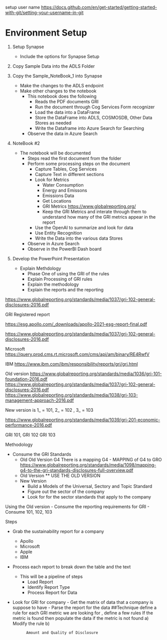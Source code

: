 setup user name
https://docs.github.com/en/get-started/getting-started-with-git/setting-your-username-in-git


# Environment Setup

1) Setup Synapse
    - Include the options for Synapse Setup
2) Copy Sample Data into the ADLS Folder
3) Copy the Sample_NoteBook_1 into Synapse
    - Make the changes to the ADLS endpoint
    - Make other changes to the notebook
        - This notebook does the following
            - Reads the PDF documents GRI
            - Run the document through Cog Services Form recognizer
            - Load the data into a DataFrame 
            - Store the DataFrame into ADLS, COSMOSDB, Other Data Stores as needed
            - Write the Dataframe into Azure Search for Searching
        - Observe the data in Azure Search


4) NoteBook #2 
    - The notebook will be documented 
        - Steps read the first document from the folder
        - Perform some processing steps on the document
            - Capture Tables, Cog Services
            - Capture Text in different sections
            - Look for Metrics
                - Water Consumption
                - Energy and Emissons
                - Emissions Data
                - Get Locations
                - GRI Metrics https://www.globalreporting.org/
                - Keep the GRI Metrics and interate through them to understand how many of the GRI metrics appear in the report
            - Use the OpenAI to summarize and look for data
            - Use Entity Recognition
            - Write the Data into the various data Stores
        - Observe in Azure Search
        - Observe in the PowerBI Dash board

5) Develop the PowerPoint Presentation
    - Explain Methdology
        - Phase One of using the GRI of the rules
        - Explain Processing of GRI rules
        - Explain the methodology
        - Explain the reports and the reporting

    
            
https://www.globalreporting.org/standards/media/1037/gri-102-general-disclosures-2016.pdf

GRI Registered report

https://esg.apollo.com/_downloads/apollo-2021-esg-report-final.pdf

https://www.globalreporting.org/standards/media/1037/gri-102-general-disclosures-2016.pdf

Microsoft
https://query.prod.cms.rt.microsoft.com/cms/api/am/binary/RE4RwfV

IBM 
https://www.ibm.com/ibm/responsibility/reports/gri/gri.html

Old version
https://www.globalreporting.org/standards/media/1036/gri-101-foundation-2016.pdf
https://www.globalreporting.org/standards/media/1037/gri-102-general-disclosures-2016.pdf
https://www.globalreporting.org/standards/media/1038/gri-103-management-approach-2016.pdf

New version is 1_ = 101, 2_ = 102 , 3_ = 103

https://www.globalreporting.org/standards/media/1039/gri-201-economic-performance-2016.pdf


GRI 101, GRI 102 GRI 103


Methodology
- Consume the GRI Standards
    - Old Old Version G4 
        There is a mapping
        G4 - MAPPING of G4 to GRO
    https://www.globalreporting.org/standards/media/1098/mapping-g4-to-the-gri-standards-disclosures-full-overview.pdf
    - Old Version
        ** USE THE OLD VERSION
    - New Version
        - Build a Models of the Universal, Sectory and Topic Standard
        - Figure out the sector of the company
        - Look for for the sector standards that apply to the company
   

Using the Old version
    - Consume the reporting requirements for GRI
    - Consume 101, 102, 103

Steps
 - Grab the sustainability report for a company
    - Apollo
    - Microsoft
    - Apple
    - IBM 
- Process each report to break down the table and the text
    - This will be a pipeline of steps
        - Load Report
        - Identify Report Type
        - Process Report for Data
- Look for GRI for company
        - Get the matrix of data that a company is suppose to have
        - Parse the report for the data
    ##Technique define a rule for each GRI metric we are looking for , define a few rules
        If the metric is found then populate the data
        if the metric is not found 
            a) Modify the rule
            b) 

            Amount and Quality of Disclosure

       